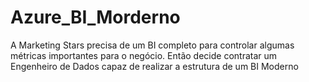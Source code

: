 # Azure_BI_Morderno
A Marketing Stars precisa de um BI completo para controlar algumas métricas importantes para o negócio. Então decide contratar um Engenheiro de Dados capaz de realizar a estrutura de um BI Moderno
